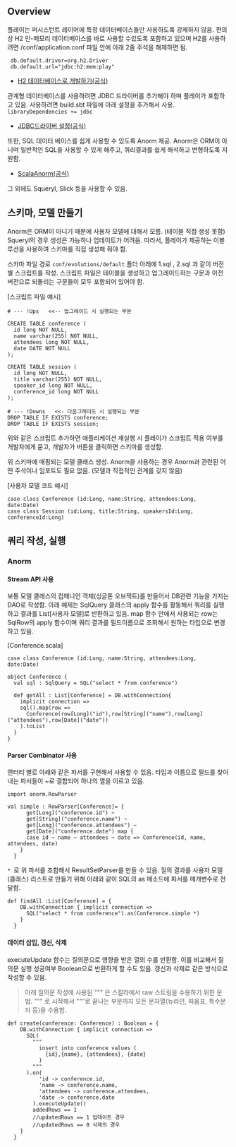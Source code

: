 ## Overview
플레이는 퍼시스턴트 레이어에 특정 데이터베이스들만 사용하도록 강제하지 않음. 편의상 H2 인-메모리 데이터베이스를 바로 사용할 수있도록 포함하고 있으며 H2를 사용하려면 /conf/application.conf 파일 안에 아래 2줄 주석을 해제하면 됨.
````
 db.default.driver=org.h2.Driver
 db.default.url="jdbc:h2:mem:play"
````
 - [H2 데이터베이스로 개발하기(공식)](https://www.playframework.com/documentation/2.3.x/Developing-with-the-H2-Database)
 
관계형 데이터베이스를 사용하려면 JDBC 드라이버를 추가해야 하며 플레이가 포함하고 있음. 사용하려면 build.sbt 파일에 아래 설정을 추가해서 사용.
`libraryDependencies += jdbc` 
 - [JDBC드라이버 설정(공식)](https://www.playframework.com/documentation/2.3.x/SettingsJDBC)

또한, SQL 데이터 베이스를 쉽게 사용할 수 있도록 Anorm 제공. Anorm은 ORM이 아니며 일반적인 SQL을 사용할 수 있게 해주고, 쿼리결과를 쉽게 해석하고 변형하도록 지원함.
  - [ScalaAnorm(공식)](https://www.playframework.com/documentation/2.3.x/ScalaAnorm)

그 외에도 Squeryl, Slick 등을 사용할 수 있음.

## 스키마, 모델 만들기
Anorm은 ORM이 아니기 때문에 사용자 모델에 대해서 모름. (테이블 직접 생성 못함) Squeryl의 경우 생성은 가능하나 업데이트가 어려움.
따라서, 플레이가 제공하는 이볼루션을 사용하여 스키마를 직접 생성해 줘야 함.

스카마 파일 경로 `conf/evolutions/default` 폴더 아래에 1.sql , 2.sql 과 같이 버전별 스크립트를 작성. 스크립트 파일은 테이블을 생성하고 업그레이드하는 구문과 이전 버전으로 되돌리는 구문들이 모두 포함되어 있어야 함.

[스크립트 파일 예시]
````
# --- !Ups   <<-- 업그레이드 시 실행되는 부분

CREATE TABLE conference (
  id long NOT NULL,
  name varchar(255) NOT NULL,
  attendees long NOT NULL,
  date DATE NOT NULL
);

CREATE TABLE session (
  id long NOT NULL,
  title varchar(255) NOT NULL,
  speaker_id long NOT NULL,
  conference_id long NOT NULL
);

# --- !Downs   <<- 다운그레이드 시 실행되는 부분
DROP TABLE IF EXISTS conference;
DROP TABLE IF EXISTS session;
````

위와 같은 스크립트 추가하면 애플리케이션 재실행 시 플레이가 스크립트 적용 여부를 개발자에게 묻고, 개발자가 버튼을 클릭하면 스키마를 생성함.

위 스키마에 매핑되는 모델 클래스 생성. Anorm을 사용하는 경우 Anorm과 관련된 어떤 주석이나 임포트도 필요 없음. (모델과 직접적인 관계를 갖지 않음)

[사용자 모델 코드 예시]
````
case class Conference (id:Long, name:String, attendees:Long, date:Date)
case class Session (id:Long, title:String, speakersId:Long, conferenceId:Long)
````
## 쿼리 작성, 실행
### Anorm
#### Stream API 사용
보통 모델 클래스의 컴패니언 객체(싱글톤 오브젝트)를 만들어서 DB관련 기능을 가지는 DAO로 작성함.
아래 예제는 SqlQuery 클래스의 apply 함수를 활동해서 쿼리를 실행하고 결과를  List[사용자 모델]로 반환하고 있음.
map 함수 안에서 사용되는 row는 SqlRow의 apply 함수이며 쿼리 결과를 필드이름으로 조회해서 원하는 타입으로 변경하고 있음.

[Conference.scala]
````
case class Conference (id:Long, name:String, attendees:Long, date:Date)

object Conference {
  val sql : SqlQuery = SQL("select * from conference")

  def getAll : List[Conference] = DB.withConnection{
    implicit connection =>
    sql().map(row =>
      Conference(row[Long]("id"),row[String]("name"),row[Long]("attendees"),row[Date]("date"))
    ).toList
  }
}
````
#### Parser Combinator 사용
엔터티 별로 아래와 같은 파서를 구현해서 사용할 수 있음. 타입과 이름으로 필드를 찾아내는 파서들이 ~로 결합되어 하나의 열을 이르고 있음.
````
import anorm.RowParser

val simple : RowParser[Conference]= {
      get[Long]("conference.id") ~
      get[String]("conference.name") ~
      get[Long]("conference.attendees") ~
      get[Date]("conference.date") map {
      case id ~ name ~ attendees ~ date => Conference(id, name, attendees, date)
    }
  }
````
`* `로 위 파서를 조합해서 ResultSetParser를 만들 수 있음. 질의 결과를 사용자 모델(클래스) 리스트로 만들기 위해 아래와 같이 SQL의 as 메소드에 파서를 매개변수로 전달함.
````
def findAll :List[Conference] = {
    DB.withConnection { implicit connection =>
      SQL("select * from conference").as(Conference.simple *)
    }
  }
````
#### 데이터 삽입, 갱신, 삭제
executeUpdate 함수는 질의문으로 영향을 받은 열의 수를 반환함. 이를 비교해서 질의문 실행 성공여부 Boolean으로 반환하게 할 수도 있음. 갱신과 삭제로 같은 방식으로 작성할 수 있음.

> 아래 질의문 작성에 사용된 """ 은 스칼라에서 raw 스트링을 수용하기 위한 문법. """ 로 시작해서 """로 끝나는 부분까지 모든 문자열(뉴라인, 따옴표, 특수문자 등)을 수용함.

````
def create(conference: Conference) : Boolean = {
    DB.withConnection { implicit connection =>
      SQL(
        """
          insert into conference values (
            {id},{name}, {attendees}, {date}
          )
        """
      ).on(
          'id -> conference.id,
          'name -> conference.name,
          'attendees -> conference.attendees,
          'date -> conference.date
        ).executeUpdate()
        addedRows == 1
        //updatedRows == 1 업데이트 경우
        //updatedRows == 0 삭제의 경우
    }
  }
````
